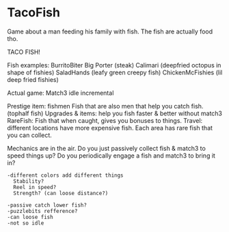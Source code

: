 # TacoFish

Game about a man feeding his family with fish. The fish are actually food tho. 

TACO FISH!

Fish examples: 
  BurritoBiter
  Big Porter (steak)
  Calimari (deepfried octopus in shape of fishies)
  SaladHands (leafy green creepy fish)
  ChickenMcFishies (lil deep fried fishies)
  
Actual game: Match3 idle incremental

Prestige item: fishmen Fish that are also men that help you catch fish. (tophalf fish)
Upgrades & items: help you fish faster & better without match3
RareFish: Fish that when caught, gives you bonuses to things. 
Travel: different locations have more expensive fish. Each area has rare fish that you can collect. 


Mechanics are in the air. 
Do you just passively collect fish & match3 to speed things up? 
Do you periodically engage a fish and match3 to bring it in? 

    -different colors add different things
      Stability? 
      Reel in speed? 
      Strength? (can loose distance?) 
      
    -passive catch lower fish? 
    -puzzlebits refference? 
    -can loose fish
    -not so idle
  
